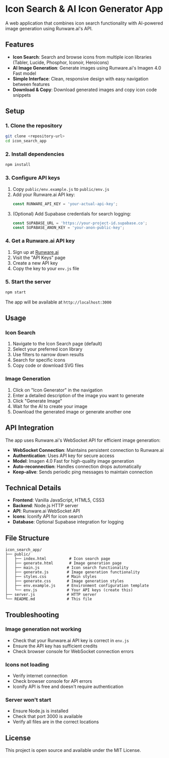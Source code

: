 # Icon Search & AI Icon Generator App

A web application that combines icon search functionality with AI-powered image generation using Runware.ai's API.

## Features

- **Icon Search**: Search and browse icons from multiple icon libraries (Tabler, Lucide, Phosphor, Iconoir, Heroicons)
- **AI Image Generation**: Generate images using Runware.ai's Imagen 4.0 Fast model
- **Simple Interface**: Clean, responsive design with easy navigation between features
- **Download & Copy**: Download generated images and copy icon code snippets

## Setup

### 1. Clone the repository
```bash
git clone <repository-url>
cd icon_search_app
```

### 2. Install dependencies
```bash
npm install
```

### 3. Configure API keys
1. Copy `public/env.example.js` to `public/env.js`
2. Add your Runware.ai API key:
   ```javascript
   const RUNWARE_API_KEY = 'your-actual-api-key';
   ```
3. (Optional) Add Supabase credentials for search logging:
   ```javascript
   const SUPABASE_URL = 'https://your-project-id.supabase.co';
   const SUPABASE_ANON_KEY = 'your-anon-public-key';
   ```

### 4. Get a Runware.ai API key
1. Sign up at [Runware.ai](https://runware.ai)
2. Visit the "API Keys" page
3. Create a new API key
4. Copy the key to your `env.js` file

### 5. Start the server
```bash
npm start
```

The app will be available at `http://localhost:3000`

## Usage

### Icon Search
1. Navigate to the Icon Search page (default)
2. Select your preferred icon library
3. Use filters to narrow down results
4. Search for specific icons
5. Copy code or download SVG files

### Image Generation
1. Click on "Icon Generator" in the navigation
2. Enter a detailed description of the image you want to generate
3. Click "Generate Image"
4. Wait for the AI to create your image
5. Download the generated image or generate another one

## API Integration

The app uses Runware.ai's WebSocket API for efficient image generation:

- **WebSocket Connection**: Maintains persistent connection to Runware.ai
- **Authentication**: Uses API key for secure access
- **Model**: Imagen 4.0 Fast for high-quality image generation
- **Auto-reconnection**: Handles connection drops automatically
- **Keep-alive**: Sends periodic ping messages to maintain connection

## Technical Details

- **Frontend**: Vanilla JavaScript, HTML5, CSS3
- **Backend**: Node.js HTTP server
- **API**: Runware.ai WebSocket API
- **Icons**: Iconify API for icon search
- **Database**: Optional Supabase integration for logging

## File Structure

```
icon_search_app/
├── public/
│   ├── index.html          # Icon search page
│   ├── generate.html       # Image generation page
│   ├── main.js            # Icon search functionality
│   ├── generate.js        # Image generation functionality
│   ├── styles.css         # Main styles
│   ├── generate.css       # Image generation styles
│   ├── env.example.js     # Environment configuration template
│   └── env.js             # Your API keys (create this)
├── server.js              # HTTP server
└── README.md              # This file
```

## Troubleshooting

### Image generation not working
- Check that your Runware.ai API key is correct in `env.js`
- Ensure the API key has sufficient credits
- Check browser console for WebSocket connection errors

### Icons not loading
- Verify internet connection
- Check browser console for API errors
- Iconify API is free and doesn't require authentication

### Server won't start
- Ensure Node.js is installed
- Check that port 3000 is available
- Verify all files are in the correct locations

## License

This project is open source and available under the MIT License.
